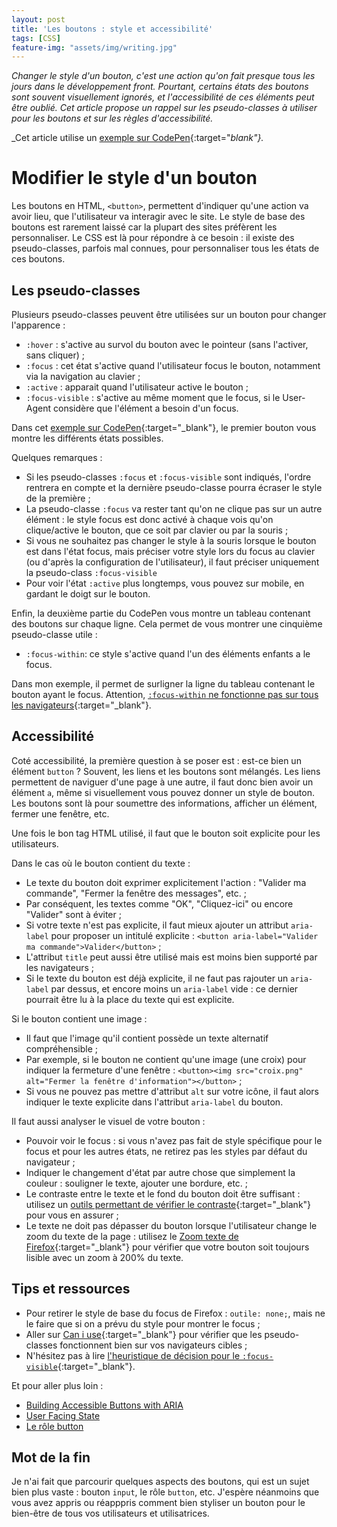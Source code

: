```yaml
---
layout: post
title: 'Les boutons : style et accessibilité'
tags: [CSS]
feature-img: "assets/img/writing.jpg"
---
```


_Changer le style d'un bouton, c'est une action qu'on fait presque tous les jours dans le développement front. Pourtant, certains états des boutons sont souvent visuellement ignorés, et l'accessibilité de ces éléments peut être oublié. Cet article propose un rappel sur les pseudo-classes à utiliser pour les boutons et sur les règles d'accessibilité._

_Cet article utilise un [exemple sur CodePen](https://codepen.io/melanie_b/pen/yLMxZXQ){:target="_blank"}._

# Modifier le style d'un bouton

Les boutons en HTML, `<button>`, permettent d'indiquer qu'une action va avoir lieu, que l'utilisateur va interagir avec le site.
Le style de base des boutons est rarement laissé car la plupart des sites préfèrent les personnaliser. 
Le CSS est là pour répondre à ce besoin : il existe des pseudo-classes, parfois mal connues, pour personnaliser tous les états de ces boutons.

## Les pseudo-classes 
Plusieurs pseudo-classes peuvent être utilisées sur un bouton pour changer l'apparence :

- `:hover` : s'active au survol du bouton avec le pointeur (sans l'activer, sans cliquer) ;
- `:focus` : cet état s'active quand l'utilisateur focus le bouton, notamment via la navigation au clavier ;
- `:active` : apparait quand l'utilisateur active le bouton ;
- `:focus-visible` : s'active au même moment que le focus, si le User-Agent considère que l'élément a besoin d'un focus. 

Dans cet [exemple sur CodePen](https://codepen.io/melanie_b/pen/yLMxZXQ){:target="_blank"}, le premier bouton vous montre les différents états possibles.

Quelques remarques : 
- Si les pseudo-classes `:focus` et `:focus-visible` sont indiqués, l'ordre rentrera en compte et la dernière pseudo-classe pourra écraser le style de la première ;
- La pseudo-classe `:focus` va rester tant qu'on ne clique pas sur un autre élément : le style focus est donc activé à chaque vois qu'on clique/active le bouton, que ce soit par clavier ou par la souris ;
- Si vous ne souhaitez pas changer le style à la souris lorsque le bouton est dans l'état focus, mais préciser votre style lors du focus au clavier (ou d'après la configuration de l'utilisateur), il faut préciser uniquement la pseudo-class `:focus-visible`
- Pour voir l'état `:active` plus longtemps, vous pouvez sur mobile, en gardant le doigt sur le bouton.

Enfin, la deuxième partie du CodePen vous montre un tableau contenant des boutons sur chaque ligne. Cela permet de vous montrer une cinquième pseudo-classe utile : 
- `:focus-within`: ce style s'active quand l'un des éléments enfants a le focus.

Dans mon exemple, il permet de surligner la ligne du tableau contenant le bouton ayant le focus.
Attention, [`:focus-within` ne fonctionne pas sur tous les navigateurs](https://caniuse.com/?search=focus-within){:target="_blank"}.

## Accessibilité

Coté accessibilité, la première question à se poser est : est-ce bien un élément `button` ? Souvent, les liens et les boutons sont mélangés. 
Les liens permettent de naviguer d'une page à une autre, il faut donc bien avoir un élément `a`, même si visuellement vous pouvez donner un style de bouton.
Les boutons sont là pour soumettre des informations, afficher un élément, fermer une fenêtre, etc.

Une fois le bon tag HTML utilisé, il faut que le bouton soit explicite pour les utilisateurs.

Dans le cas où le bouton contient du texte : 
- Le texte du bouton doit exprimer explicitement l'action : "Valider ma commande", "Fermer la fenêtre des messages", etc. ;
- Par conséquent, les textes comme "OK", "Cliquez-ici" ou encore "Valider" sont à éviter ;
- Si votre texte n'est pas explicite, il faut mieux ajouter un attribut `aria-label` pour proposer un intitulé explicite : `<button aria-label="Valider ma commande">Valider</button>` ;
- L'attribut `title` peut aussi être utilisé mais est moins bien supporté par les navigateurs ;
- Si le texte du bouton est déjà explicite, il ne faut pas rajouter un `aria-label` par dessus, et encore moins un `aria-label` vide : ce dernier pourrait être lu à la place du texte qui est explicite.

Si le bouton contient une image : 
- Il faut que l'image qu'il contient possède un texte alternatif compréhensible ;
- Par exemple, si le bouton ne contient qu'une image (une croix) pour indiquer la fermeture d'une fenêtre : `<button><img src="croix.png" alt="Fermer la fenêtre d'information"></button>` ;
- Si vous ne pouvez pas mettre d'attribut `alt` sur votre icône, il faut alors indiquer le texte explicite dans l'attribut `aria-label` du bouton.

Il faut aussi analyser le visuel de votre bouton : 
- Pouvoir voir le focus : si vous n'avez pas fait de style spécifique pour le focus et pour les autres états, ne retirez pas les styles par défaut du navigateur ; 
- Indiquer le changement d'état par autre chose que simplement la couleur : souligner le texte, ajouter une bordure, etc. ;
- Le contraste entre le texte et le fond du bouton doit être suffisant : utilisez un [outils permettant de vérifier le contraste](https://contrastchecker.com/){:target="_blank"} pour vous en assurer ; 
- Le texte ne doit pas dépasser du bouton lorsque l'utilisateur change le zoom du texte de la page : utilisez le [Zoom texte de Firefox](https://support.mozilla.org/fr/kb/taille-police-zoom-augmenter-taille-pages#w_modifier-seulement-la-taille-du-texte){:target="_blank"} pour vérifier que votre bouton soit toujours lisible avec un zoom à 200% du texte.


## Tips et ressources
- Pour retirer le style de base du focus de Firefox : `outile: none;`, mais ne le faire que si on a prévu du style pour montrer le focus ;
- Aller sur [Can i use](https://caniuse.com/){:target="_blank"} pour vérifier que les pseudo-classes fonctionnent bien sur vos navigateurs cibles ;
- N'hésitez pas à lire [l'heuristique de décision pour le `:focus-visible`](https://www.w3.org/TR/selectors-4/#the-focus-visible-pseudo){:target="_blank"}.
  
Et pour aller plus loin : 
- [Building Accessible Buttons with ARIA](https://www.deque.com/blog/accessible-aria-buttons/)
- [User Facing State](https://css-tricks.com/user-facing-state/)
- [Le rôle button](https://developer.mozilla.org/fr/docs/Web/Accessibility/ARIA/Roles/button_role)


## Mot de la fin

Je n'ai fait que parcourir quelques aspects des boutons, qui est un sujet bien plus vaste : bouton `input`, le rôle `button`, etc. 
J'espère néanmoins que vous avez appris ou réapppris comment bien styliser un bouton pour le bien-être de tous vos utilisateurs et utilisatrices.
